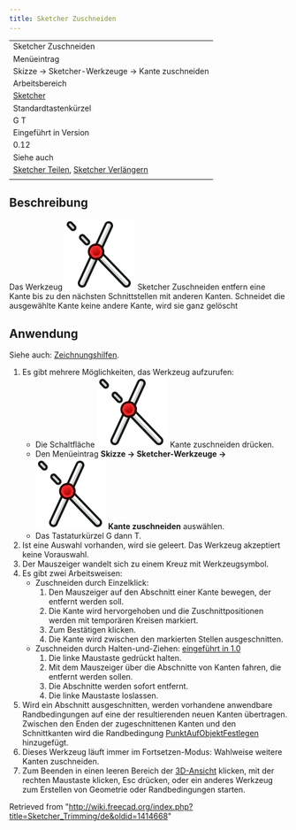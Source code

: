 ```yaml
---
title: Sketcher Zuschneiden
---
```


|                                                                                                                            |
| -------------------------------------------------------------------------------------------------------------------------- |
| Sketcher Zuschneiden                                                                                                       |
| Menüeintrag                                                                                                                |
| Skizze → Sketcher-Werkzeuge → Kante zuschneiden                                                                            |
| Arbeitsbereich                                                                                                             |
| [Sketcher](/Sketcher_Workbench/de "Sketcher Workbench/de")                                                                 |
| Standardtastenkürzel                                                                                                       |
| G T                                                                                                                        |
| Eingeführt in Version                                                                                                      |
| 0.12                                                                                                                       |
| Siehe auch                                                                                                                 |
| [Sketcher Teilen](/Sketcher_Split/de "Sketcher Split/de"), [Sketcher Verlängern](/Sketcher_Extend/de "Sketcher Extend/de") |
|                                                                                                                            |

## Beschreibung

Das Werkzeug ![](/src/assets/images/Sketcher_Trimming.svg) Sketcher Zuschneiden entfern eine Kante bis zu den nächsten Schnittstellen mit anderen Kanten. Schneidet die ausgewählte Kante keine andere Kante, wird sie ganz gelöscht

## Anwendung

Siehe auch: [Zeichnungshilfen](/Sketcher_Workbench/de#Zeichnungshilfen "Sketcher Workbench/de").

1. Es gibt mehrere Möglichkeiten, das Werkzeug aufzurufen:
   - Die Schaltfläche ![](/src/assets/images/Sketcher_Trimming.svg) Kante zuschneiden drücken.
   - Den Menüeintrag **Skizze → Sketcher-Werkzeuge → ![](/src/assets/images/Sketcher_Trimming.svg) Kante zuschneiden** auswählen.
   - Das Tastaturkürzel G dann T.
2. Ist eine Auswahl vorhanden, wird sie geleert. Das Werkzeug akzeptiert keine Vorauswahl.
3. Der Mauszeiger wandelt sich zu einem Kreuz mit Werkzeugsymbol.
4. Es gibt zwei Arbeitsweisen:
   - Zuschneiden durch Einzelklick:
     1. Den Mauszeiger auf den Abschnitt einer Kante bewegen, der entfernt werden soll.
     2. Die Kante wird hervorgehoben und die Zuschnittpositionen werden mit temporären Kreisen markiert.
     3. Zum Bestätigen klicken.
     4. Die Kante wird zwischen den markierten Stellen ausgeschnitten.
   - Zuschneiden durch Halten-und-Ziehen: [eingeführt in 1.0](/Release_notes_1.0/de "Release notes 1.0/de")
     1. Die linke Maustaste gedrückt halten.
     2. Mit dem Mauszeiger über die Abschnitte von Kanten fahren, die entfernt werden sollen.
     3. Die Abschnitte werden sofort entfernt.
     4. Die linke Maustaste loslassen.
5. Wird ein Abschnitt ausgeschnitten, werden vorhandene anwendbare Randbedingungen auf eine der resultierenden neuen Kanten übertragen. Zwischen den Enden der zugeschnittenen Kanten und den Schnittkanten wird die Randbedingung [PunktAufObjektFestlegen](/Sketcher_ConstrainPointOnObject/de "Sketcher ConstrainPointOnObject/de") hinzugefügt.
6. Dieses Werkzeug läuft immer im Fortsetzen-Modus: Wahlweise weitere Kanten zuschneiden.
7. Zum Beenden in einen leeren Bereich der [3D-Ansicht](/3D_view/de "3D view/de") klicken, mit der rechten Maustaste klicken, Esc drücken, oder ein anderes Werkzeug zum Erstellen von Geometrie oder Randbedingungen starten.

Retrieved from "<http://wiki.freecad.org/index.php?title=Sketcher_Trimming/de&oldid=1414668>"
